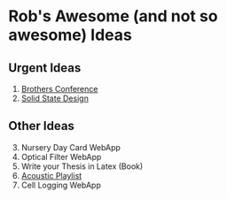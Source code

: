 # Rob's Awesome (and not so awesome) Ideas

## Urgent Ideas

1. [Brothers Conference](brothersConference.md)
2. [Solid State Design](solidStateDesign.md)

## Other Ideas

3. Nursery Day Card WebApp
4. Optical Filter WebApp
5. Write your Thesis in Latex (Book)
6. [Acoustic Playlist](acousticPlaylist.md)
7. Cell Logging WebApp
